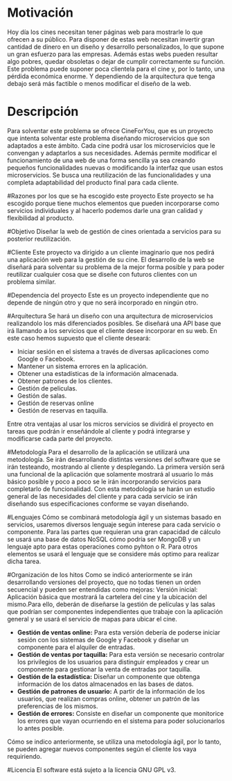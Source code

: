 # Motivación
Hoy día los cines necesitan tener páginas web para mostrarle lo que ofrecen a su público. Para disponer de estas web necesitan invertir gran cantidad de dinero en un diseño y desarrollo personalizados, lo que supone un gran esfuerzo para las empresas. Además estas webs pueden resultar algo pobres, quedar obsoletas o dejar de cumplir correctamente su función.
Este problema puede suponer poca clientela para el cine y, por lo tanto, una pérdida económica enorme. Y dependiendo de la arquitectura que tenga debajo será más factible o menos modificar el diseño de la web.

# Descripción
Para solventar este problema se ofrece CineForYou, que es un proyecto que intenta solventar este problema diseñando microservicios que son adaptados a este ámbito. Cada cine podrá usar los microservicios que le convengan y adaptarlos a sus necesidades. Además permite modificar el funcionamiento de una web de una forma sencilla ya sea creando pequeños funcionalidades nuevas o modificando la interfaz que usan estos microservicios.
Se busca una reutilización de las funcionalidades y una completa adaptabilidad del producto final para cada cliente.

#Razones por los que se ha escogido este proyecto
Este proyecto se ha escogido porque tiene muchos elementos que pueden incorporarse como servicios individuales y al hacerlo podemos darle una gran calidad y flexibilidad al producto.

#Objetivo
Diseñar la web de gestión de cines orientada a servicios para su posterior reutilización.

#Cliente
Este proyecto va dirigido a un cliente imaginario que nos pedirá una aplicación web para la gestión de su cine. El desarrollo de la web se diseñará para solventar su problema de la mejor forma posible y para poder reutilizar cualquier cosa que se diseñe con futuros clientes con un problema similar.

#Dependencia del proyecto
Este es un proyecto independiente que no depende de ningún otro y que no será incorporado en ningún otro.

#Arquitectura
Se hará un diseño con una arquitectura de microservicios realizandolo los más diferenciados posibles. Se diseñará una API base que irá llamando a los servicios que el cliente desee incorporar en su web.
En este caso hemos supuesto que el cliente deseará:
* Iniciar sesión en el sistema a través de diversas aplicaciones como Google o Facebook.
* Mantener un sistema errores en la aplicación.
* Obtener una estadísticas de la información almacenada.
* Obtener patrones de los clientes.
* Gestión de peliculas.
* Gestión de salas.
* Gestión de reservas online
* Gestión de reservas en taquilla.

Entre otra ventajas al usar los micros servicios se dividirá el proyecto en tareas que podrán ir enseñándole al cliente y podrá integrarse y modificarse cada parte del proyecto.

#Metodología
Para el desarrollo de la aplicación se utilizará una metodología. Se irán desarrollando distintas versiones del software que se irán testeando, mostrando al cliente y desplegando.
La primera versión será una funcional de la aplicación que solamente mostrará al usuario lo más básico posible y poco a poco se le irán incorporando servicios para completarlo de funcionalidad.
Con esta metodología se harán un estudio general de las necesidades del cliente y para cada servicio se irán diseñando sus especificaciones conforme se vayan diseñando.

#Lenguajes
Cómo se combinará metodología ágil y un sistemas basado en servicios, usaremos diversos lenguaje según interese para cada servicio o componente. 
Para las partes que requieran una gran capacidad de cálculo se usará una base de datos NoSQL cómo podría ser MongoDB y un lenguaje apto para estas operaciones como pyhton o R.
Para otros elementos se usará el lenguaje que se considere más optimo para realizar dicha tarea.

#Organización de los hitos
Como se indicó anteriormente se irán desarrollando versiones del proyecto, que no todas tienen un orden secuencial y pueden ser entendidas como mejoras:
Versión inicial: Aplicación básica que mostrará la cartelera del cine y la ubicación del mismo.Para ello, deberán de diseñarse la gestión de películas y las salas que podrían ser componentes independientes que trabaje con la aplicación general y se usará el servicio de mapas para ubicar el cine.
* **Gestión de ventas online:** Para esta versión debería de poderse iniciar sesión con los sistemas de Google y Facebook y diseñar un componente para el alquiler de entradas.
* **Gestión de ventas por taquilla:** Para esta versión se necesario controlar los privilegios de los usuarios para distinguir empleados y crear un componente para gestionar la venta de entradas por taquilla.
* **Gestión de la estadística:** Diseñar un componente que obtenga información de los datos almacenados en las bases de datos.
* **Gestión de patrones de usuario:** A partir de la información de los usuarios, que realizan compras online, obtener un patrón de las preferencias de los mismos.
* **Gestión de errores:** Consiste en diseñar un componente que monitorice los errores que vayan ocurriendo en el sistema para poder solucionarlos lo antes posible.
 
Cómo se indico anteriormente, se utiliza una metodología ágil, por lo tanto, se pueden agregar nuevos componentes según el cliente los vaya requiriendo.

#Licencia
El software está sujeto a la licencia GNU GPL v3.

